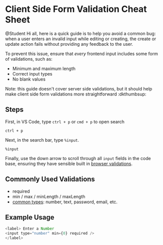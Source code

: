 # Client Side Form Validation Cheat Sheet
@Student Hi all, here is a quick guide is to help you avoid a common bug: when a user enters an invalid input while editing or creating, the create or update action fails without providing any feedback to the user.

To prevent this issue, ensure that *every* frontend input includes some form of validations, such as:
- Minimum and maximum length
- Correct input types
- No blank values

Note: this guide doesn't cover server side validations, but it should help make client side form validations more straightforward :dkthumbsup:
## Steps
First, in VS Code, type `ctrl + p` or `cmd + p` to open search
```shell
ctrl + p
```
Next, in the search bar, type `%input`.
```shell
%input
```
Finally, use the down arrow to scroll through all `input` fields in the code base, ensuring they have sensible built in [browser validations](https://developer.mozilla.org/en-US/docs/Learn/Forms/Form_validation#using_built-in_form_validation).
## Commonly Used Validations
- required
- min / max / minLength / maxLength
- [common types](https://developer.mozilla.org/en-US/docs/Web/HTML/Element/input#input_types): number, text, password, email, etc.
## Example Usage
```js
<label> Enter a Number
<input type="number" min={0} required />
</label>
```
